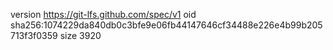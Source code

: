 version https://git-lfs.github.com/spec/v1
oid sha256:1074229da840db0c3bfe9e06fb44147646cf34488e226e4b99b205713f3f0359
size 3920
